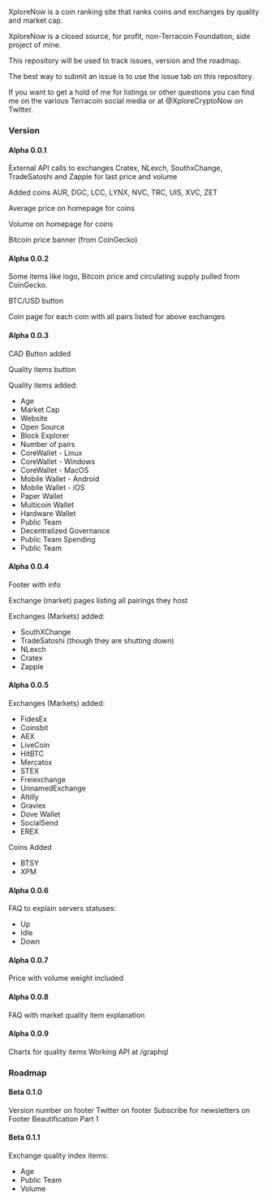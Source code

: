 XploreNow is a coin ranking site that ranks coins and exchanges by quality and market cap.

XploreNow is a closed source, for profit, non-Terracoin Foundation, side project of mine.

This repository will be used to track issues, version and the roadmap.

The best way to submit an issue is to use the issue tab on this repository.

If you want to get a hold of me for listings or other questions you can find me on the various Terracoin social media or at @XploreCryptoNow on Twitter.

### Version

#### Alpha 0.0.1

External API calls to exchanges Cratex, NLexch, SouthxChange, TradeSatoshi and Zapple for last price and volume

Added coins AUR, DGC, LCC, LYNX, NVC, TRC, UIS, XVC, ZET

Average price on homepage for coins

Volume on homepage for coins

Bitcoin price banner (from CoinGecko)

#### Alpha 0.0.2

Some items like logo, Bitcoin price and circulating supply pulled from CoinGecko.

BTC/USD button

Coin page for each coin with all pairs listed for above exchanges


#### Alpha 0.0.3

CAD Button added

Quality items button

Quality items added:

* Age
* Market Cap
* Website
* Open Source 
* Block Explorer
* Number of pairs
* CoreWallet - Linux
* CoreWallet - Windows
* CoreWallet - MacOS
* Mobile Wallet - Android
* Mobile Wallet - iOS
* Paper Wallet
* Multicoin Wallet 
* Hardware Wallet
* Public Team
* Decentralized Governance
* Public Team Spending
* Public Team

#### Alpha 0.0.4

Footer with info

Exchange (market) pages listing all pairings they host

Exchanges (Markets) added:

* SouthXChange
* TradeSatoshi (though they are shutting down)
* NLexch
* Cratex
* Zapple

#### Alpha 0.0.5

Exchanges (Markets) added:

* FidesEx
* Coinsbit
* AEX
* LiveCoin
* HitBTC
* Mercatox
* STEX
* Freiexchange
* UnnamedExchange
* Altilly
* Graviex
* Dove Wallet
* SocialSend
* EREX

Coins Added

* BTSY
* XPM

#### Alpha 0.0.6

FAQ to explain servers statuses:

* Up
* Idle
* Down

#### Alpha 0.0.7

Price with volume weight included

#### Alpha 0.0.8

FAQ with market quality item explanation

#### Alpha 0.0.9

Charts for quality items
Working API at /graphql

### Roadmap

#### Beta 0.1.0

Version number on footer
Twitter on footer
Subscribe for newsletters on Footer
Beautification Part 1

#### Beta 0.1.1

Exchange quality index items:

* Age
* Public Team
* Volume

